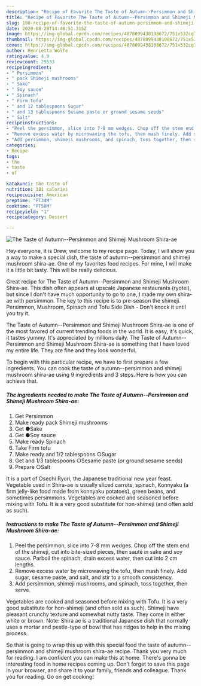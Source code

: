 ```yaml
---
description: "Recipe of Favorite The Taste of Autumn--Persimmon and Shimeji Mushroom Shira-ae"
title: "Recipe of Favorite The Taste of Autumn--Persimmon and Shimeji Mushroom Shira-ae"
slug: 198-recipe-of-favorite-the-taste-of-autumn-persimmon-and-shimeji-mushroom-shira-ae
date: 2020-08-20T14:48:51.315Z
image: https://img-global.cpcdn.com/recipes/4878099438108672/751x532cq70/the-taste-of-autumn-persimmon-and-shimeji-mushroom-shira-ae-recipe-main-photo.jpg
thumbnail: https://img-global.cpcdn.com/recipes/4878099438108672/751x532cq70/the-taste-of-autumn-persimmon-and-shimeji-mushroom-shira-ae-recipe-main-photo.jpg
cover: https://img-global.cpcdn.com/recipes/4878099438108672/751x532cq70/the-taste-of-autumn-persimmon-and-shimeji-mushroom-shira-ae-recipe-main-photo.jpg
author: Henrietta Wolfe
ratingvalue: 4.9
reviewcount: 29533
recipeingredient:
- " Persimmon"
- " pack Shimeji mushrooms"
- " Sake"
- " Soy sauce"
- " Spinach"
- " Firm tofu"
- " and 12 tablespoons Sugar"
- " and 13 tablespoons Sesame paste or ground sesame seeds"
- " Salt"
recipeinstructions:
- "Peel the persimmon, slice into 7-8 mm wedges. Chop off the stem end of the shimeji, cut into bite-sized pieces, then sauté in sake and soy sauce. Parboil the spinach, drain excess water, then cut into 2 cm lengths."
- "Remove excess water by microwaving the tofu, then mash finely. Add sugar, sesame paste, and salt, and stir to a smooth consistency."
- "Add persimmon, shimeji mushrooms, and spinach, toss together, then serve."
categories:
- Recipe
tags:
- the
- taste
- of

katakunci: the taste of 
nutrition: 181 calories
recipecuisine: American
preptime: "PT34M"
cooktime: "PT50M"
recipeyield: "1"
recipecategory: Dessert

---
```



![The Taste of Autumn--Persimmon and Shimeji Mushroom Shira-ae](https://img-global.cpcdn.com/recipes/4878099438108672/751x532cq70/the-taste-of-autumn-persimmon-and-shimeji-mushroom-shira-ae-recipe-main-photo.jpg)

Hey everyone, it is Drew, welcome to my recipe page. Today, I will show you a way to make a special dish, the taste of autumn--persimmon and shimeji mushroom shira-ae. One of my favorites food recipes. For mine, I will make it a little bit tasty. This will be really delicious.

Great recipe for The Taste of Autumn--Persimmon and Shimeji Mushroom Shira-ae. This dish often appears at upscale Japanese restaurants (ryotei), but since I don&#39;t have much opportunity to go to one, I made my own shira-ae with persimmon. The key to this recipe is to pre-season the shimeji. Persimmon, Mushroom, Spinach and Tofu Side Dish - Don&#39;t knock it until you try it.

The Taste of Autumn--Persimmon and Shimeji Mushroom Shira-ae is one of the most favored of current trending foods in the world. It is easy, it's quick, it tastes yummy. It's appreciated by millions daily. The Taste of Autumn--Persimmon and Shimeji Mushroom Shira-ae is something that I have loved my entire life. They are fine and they look wonderful.


To begin with this particular recipe, we have to first prepare a few ingredients. You can cook the taste of autumn--persimmon and shimeji mushroom shira-ae using 9 ingredients and 3 steps. Here is how you can achieve that.

<!--inarticleads1-->

##### The ingredients needed to make The Taste of Autumn--Persimmon and Shimeji Mushroom Shira-ae:

1. Get  Persimmon
1. Make ready  pack Shimeji mushrooms
1. Get  ●Sake
1. Get  ●Soy sauce
1. Make ready  Spinach
1. Take  Firm tofu
1. Make ready  and 1/2 tablespoons ○Sugar
1. Get  and 1/3 tablespoons ○Sesame paste (or ground sesame seeds)
1. Prepare  ○Salt


It is a part of Osechi Ryori, the Japanese traditional new year feast. Vegetable used in Shira-ae is usually sliced carrots, spinach, Konnyaku (a firm jelly-like food made from konnyaku potatoes), green beans, and sometimes persimmons. Vegetables are cooked and seasoned before mixing with Tofu. It is a very good substitute for hon-shimeji (and often sold as such). 

<!--inarticleads2-->

##### Instructions to make The Taste of Autumn--Persimmon and Shimeji Mushroom Shira-ae:

1. Peel the persimmon, slice into 7-8 mm wedges. Chop off the stem end of the shimeji, cut into bite-sized pieces, then sauté in sake and soy sauce. Parboil the spinach, drain excess water, then cut into 2 cm lengths.
1. Remove excess water by microwaving the tofu, then mash finely. Add sugar, sesame paste, and salt, and stir to a smooth consistency.
1. Add persimmon, shimeji mushrooms, and spinach, toss together, then serve.


Vegetables are cooked and seasoned before mixing with Tofu. It is a very good substitute for hon-shimeji (and often sold as such). Shimeji have pleasant crunchy texture and somewhat nutty taste. They come in either white or brown. Note: Shira ae is a traditional Japanese dish that normally uses a mortar and pestle-type of bowl that has ridges to help in the mixing process. 

So that is going to wrap this up with this special food the taste of autumn--persimmon and shimeji mushroom shira-ae recipe. Thank you very much for reading. I am confident you can make this at home. There's gonna be interesting food in home recipes coming up. Don't forget to save this page in your browser, and share it to your family, friends and colleague. Thank you for reading. Go on get cooking!
